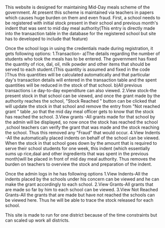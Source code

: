 
This website is designed for maintaining Mid-Day meals scheme of the government. At present this scheme is maintained via teachers in papers which causes huge burden on them and even fraud.
First, a school needs to be registered with initial stock present in their school and previous month's indent that was sent to mid day meal authority(This entry is directly made into the transaction table in the database for the registered school but site has to developed to include that feature)

Once the school logs in using the credentials  made during registration, it gets following options:
1.Transaction-
a)The details regarding the number of students who took the meals has to be entered. The government has fixed the quantity of rice, dal, oil, milk powder and other items that should be served to each student.(This quantity is assumed and fixed in the code )Thus this quantities will be calculated automatically and that particular day's transaction details will entered in the transaction table and the spent quantities will be reduced in the stock of that school.
b)All previous transactions i.e day-to-day expenditure can also viewed.
2.View stock-the present stock in that school can be viewed, and once the grant made by the authority reaches the school, "Stock Reached " button can be clicked that will update the stock in that school and remove the entry from "Not reached grant " table ,so that the mid day meal officer gets to know that the stock has reached the school.
3.View grants -All grants made for that school by the admin will be displayed, so now once the stock has reached the school ,school teachers can verify the grant that was made and the stock reaching the school. Thus this removed any "Fraud" that would occur.
4.View Indents -All the automatically placed indents on behalf of the school can be viewed. When the stock in that school goes down by the amount that is required to serve their school students for one week, this indent (which essentially sums up rice,daal and other ingredients that was spent in the previous month)will be placed in front of mid day meal authority. Thus removes the burden on teachers to overview the stock and preparation of the indent.


Once the admin logs in he has following options
1.View Indents-All the indents placed by the schools under his concern can be viewed and he can  make the grant accordingly to each school.
2.View Grants-All grants that are made so far by him to each school can be viewed.
3.View Not Reached Grants-All the grants that are made but have not reached the schools can be viewed here. Thus he will be able to trace the stock released for each school.

This site is made to run for one district because of the time constraints but can scaled up work all districts.
